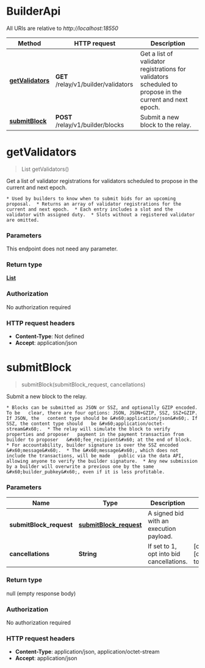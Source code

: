 # BuilderApi

All URIs are relative to _http://localhost:18550_

| Method                                           | HTTP request                         | Description                                                                                              |
| ------------------------------------------------ | ------------------------------------ | -------------------------------------------------------------------------------------------------------- |
| [**getValidators**](BuilderApi.md#getValidators) | **GET** /relay/v1/builder/validators | Get a list of validator registrations for validators scheduled to propose in the current and next epoch. |
| [**submitBlock**](BuilderApi.md#submitBlock)     | **POST** /relay/v1/builder/blocks    | Submit a new block to the relay.                                                                         |

<a name="getValidators"></a>

# **getValidators**

> List getValidators()

Get a list of validator registrations for validators scheduled to propose in the current and next epoch.

    * Used by builders to know when to submit bids for an upcoming proposal.  * Returns an array of validator registrations for the current and next epoch.  * Each entry includes a slot and the validator with assigned duty.  * Slots without a registered validator are omitted.

### Parameters

This endpoint does not need any parameter.

### Return type

[**List**](../Models/ValidatorsResponseEntry.md)

### Authorization

No authorization required

### HTTP request headers

- **Content-Type**: Not defined
- **Accept**: application/json

<a name="submitBlock"></a>

# **submitBlock**

> submitBlock(submitBlock_request, cancellations)

Submit a new block to the relay.

    * Blocks can be submitted as JSON or SSZ, and optionally GZIP encoded. To be   clear, there are four options: JSON, JSON+GZIP, SSZ, SSZ+GZIP. If JSON, the   content type should be &#x60;application/json&#x60;. If SSZ, the content type should   be &#x60;application/octet-stream&#x60;.  * The relay will simulate the block to verify properties and proposer   payment in the payment transaction from builder to proposer   &#x60;fee_recipient&#x60; at the end of block.  * For accountability, builder signature is over the SSZ encoded &#x60;message&#x60;.  * The &#x60;message&#x60;, which does not include the transactions, will be made   public via the data API, allowing anyone to verify the builder signature.  * Any new submission by a builder will overwrite a previous one by the same   &#x60;builder_pubkey&#x60;, even if it is less profitable.

### Parameters

| Name                    | Type                                                        | Description                              | Notes                        |
| ----------------------- | ----------------------------------------------------------- | ---------------------------------------- | ---------------------------- |
| **submitBlock_request** | [**submitBlock_request**](../Models/submitBlock_request.md) | A signed bid with an execution payload.  |                              |
| **cancellations**       | **String**                                                  | If set to 1, opt into bid cancellations. | [optional] [default to null] |

### Return type

null (empty response body)

### Authorization

No authorization required

### HTTP request headers

- **Content-Type**: application/json, application/octet-stream
- **Accept**: application/json
